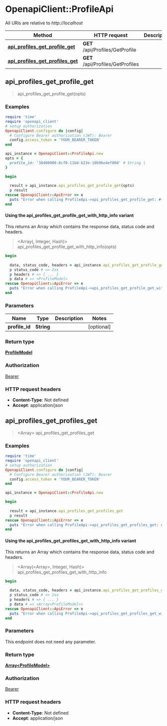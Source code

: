 # OpenapiClient::ProfileApi

All URIs are relative to *http://localhost*

| Method | HTTP request | Description |
| ------ | ------------ | ----------- |
| [**api_profiles_get_profile_get**](ProfileApi.md#api_profiles_get_profile_get) | **GET** /api/Profiles/GetProfile |  |
| [**api_profiles_get_profiles_get**](ProfileApi.md#api_profiles_get_profiles_get) | **GET** /api/Profiles/GetProfiles |  |


## api_profiles_get_profile_get

> <ProfileModel> api_profiles_get_profile_get(opts)



### Examples

```ruby
require 'time'
require 'openapi_client'
# setup authorization
OpenapiClient.configure do |config|
  # Configure Bearer authorization (JWT): Bearer
  config.access_token = 'YOUR_BEARER_TOKEN'
end

api_instance = OpenapiClient::ProfileApi.new
opts = {
  profile_id: '38400000-8cf0-11bd-b23e-10b96e4ef00d' # String | 
}

begin
  
  result = api_instance.api_profiles_get_profile_get(opts)
  p result
rescue OpenapiClient::ApiError => e
  puts "Error when calling ProfileApi->api_profiles_get_profile_get: #{e}"
end
```

#### Using the api_profiles_get_profile_get_with_http_info variant

This returns an Array which contains the response data, status code and headers.

> <Array(<ProfileModel>, Integer, Hash)> api_profiles_get_profile_get_with_http_info(opts)

```ruby
begin
  
  data, status_code, headers = api_instance.api_profiles_get_profile_get_with_http_info(opts)
  p status_code # => 2xx
  p headers # => { ... }
  p data # => <ProfileModel>
rescue OpenapiClient::ApiError => e
  puts "Error when calling ProfileApi->api_profiles_get_profile_get_with_http_info: #{e}"
end
```

### Parameters

| Name | Type | Description | Notes |
| ---- | ---- | ----------- | ----- |
| **profile_id** | **String** |  | [optional] |

### Return type

[**ProfileModel**](ProfileModel.md)

### Authorization

[Bearer](../README.md#Bearer)

### HTTP request headers

- **Content-Type**: Not defined
- **Accept**: application/json


## api_profiles_get_profiles_get

> <Array<ProfileModel>> api_profiles_get_profiles_get



### Examples

```ruby
require 'time'
require 'openapi_client'
# setup authorization
OpenapiClient.configure do |config|
  # Configure Bearer authorization (JWT): Bearer
  config.access_token = 'YOUR_BEARER_TOKEN'
end

api_instance = OpenapiClient::ProfileApi.new

begin
  
  result = api_instance.api_profiles_get_profiles_get
  p result
rescue OpenapiClient::ApiError => e
  puts "Error when calling ProfileApi->api_profiles_get_profiles_get: #{e}"
end
```

#### Using the api_profiles_get_profiles_get_with_http_info variant

This returns an Array which contains the response data, status code and headers.

> <Array(<Array<ProfileModel>>, Integer, Hash)> api_profiles_get_profiles_get_with_http_info

```ruby
begin
  
  data, status_code, headers = api_instance.api_profiles_get_profiles_get_with_http_info
  p status_code # => 2xx
  p headers # => { ... }
  p data # => <Array<ProfileModel>>
rescue OpenapiClient::ApiError => e
  puts "Error when calling ProfileApi->api_profiles_get_profiles_get_with_http_info: #{e}"
end
```

### Parameters

This endpoint does not need any parameter.

### Return type

[**Array&lt;ProfileModel&gt;**](ProfileModel.md)

### Authorization

[Bearer](../README.md#Bearer)

### HTTP request headers

- **Content-Type**: Not defined
- **Accept**: application/json

